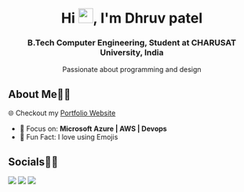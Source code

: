 <h1 align="center">Hi <img src="https://raw.githubusercontent.com/MartinHeinz/MartinHeinz/master/wave.gif" width="30px"  height="30px">, I'm Dhruv patel</h1>
<h3 align="center">B.Tech Computer Engineering, Student at CHARUSAT University, India</h3>

<p align='center'>
  Passionate about programming and design</b> 
</p>


## About Me🙋🏻

🌐 Checkout my [Portfolio Website](https://yatharthchauhan.me)

- 📑 Focus on: **Microsoft Azure | AWS | Devops**
- :sparkling_heart: Fun Fact: I love using Emojis



## Socials🤝🏻

<a href="https://www.linkedin.com/in/yatharth-chauhan-729674202/"><img src="https://www.linkedin.com/in/dhruv-patel-35209325a&style=for-the-badge&logo=linkedin&logoColor=white" /></a>
 <a href="https://www.instagram.com/yatharth.chauhan_yc/"><img src="https://www.instagram.com/_dhruv.ig/?hl=en&style=for-the-badge&logo=instagram&logoColor=white"/></a>
<a href="https://www.snapchat.com/add/yatharth.2362"><img src="https://www.snapchat.com/add/dhruv_ptl3074?share_id=VTCE5IiUkLc&locale=en-US&style=for-the-badge&logo=snapchat&logoColor=white"/></a>
